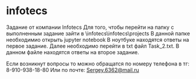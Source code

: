 # infotecs
Задание от компании Infotecs
Для того, чтобы перейти на папку с выполненным задание зайти в \infotecs\infotecs\projects
В данной папке необходимио открыть jupyter notebook
В ноутбуке находятся ответы на первое задание.
Далее необходимо перейти в txt файл Task_2.txt.
В данном файле находятся ответы на второе задание.

Если возникнут вопросы то можно обращатся по номеру телефона в тг:
8-910-938-18-80
Или по почте:
Sergey.6362@mail.ru
